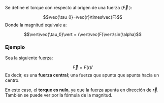 
Se define el torque con respecto al origen de una fuerza ($\vec{F}$ ):

$$\vec{\tau_0}=\vec{r}\times\vec{F}$$ 
Donde la magnitud equivale a: 

$$\vert\vec{\tau_0}\vert = r\vert\vec{F}\vert\sin(\alpha)$$ 
### Ejemplo 

Sea la siguiente fuerza: 

$$\vec{F}=F(r)\hat{r}$$ 
Es decir, es una **fuerza central**; una fuerza que apunta que apunta hacia un centro. 

En este caso, el **torque es nulo**, ya que la fuerza apunta en dirección de $\vec{r}$. También se puede ver por la fórmula de la magnitud. 

